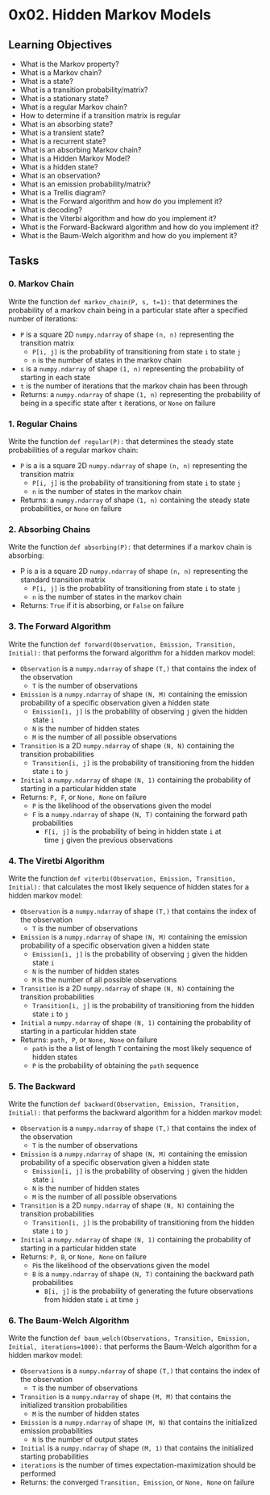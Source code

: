 0x02. Hidden Markov Models
==========================

Learning Objectives
-------------------

-   What is the Markov property?
-   What is a Markov chain?
-   What is a state?
-   What is a transition probability/matrix?
-   What is a stationary state?
-   What is a regular Markov chain?
-   How to determine if a transition matrix is regular
-   What is an absorbing state?
-   What is a transient state?
-   What is a recurrent state?
-   What is an absorbing Markov chain?
-   What is a Hidden Markov Model?
-   What is a hidden state?
-   What is an observation?
-   What is an emission probability/matrix?
-   What is a Trellis diagram?
-   What is the Forward algorithm and how do you implement it?
-   What is decoding?
-   What is the Viterbi algorithm and how do you implement it?
-   What is the Forward-Backward algorithm and how do you implement it?
-   What is the Baum-Welch algorithm and how do you implement it?


Tasks
-----

### 0\. Markov Chain

Write the function `def markov_chain(P, s, t=1):` that determines the probability of a markov chain being in a particular state after a specified number of iterations:

-   `P` is a square 2D `numpy.ndarray` of shape `(n, n)` representing the transition matrix
    -   `P[i, j]` is the probability of transitioning from state `i` to state `j`
    -   `n` is the number of states in the markov chain
-   `s` is a `numpy.ndarray` of shape `(1, n)` representing the probability of starting in each state
-   `t` is the number of iterations that the markov chain has been through
-   Returns: a `numpy.ndarray` of shape `(1, n)` representing the probability of being in a specific state after `t` iterations, or `None` on failure

### 1\. Regular Chains

Write the function `def regular(P):` that determines the steady state probabilities of a regular markov chain:

-   `P` is a is a square 2D `numpy.ndarray` of shape `(n, n)` representing the transition matrix
    -   `P[i, j]` is the probability of transitioning from state `i` to state `j`
    -   `n` is the number of states in the markov chain
-   Returns: a `numpy.ndarray` of shape `(1, n)` containing the steady state probabilities, or `None` on failure

### 2\. Absorbing Chains

Write the function `def absorbing(P):` that determines if a markov chain is absorbing:

-   P is a is a square 2D `numpy.ndarray` of shape `(n, n)` representing the standard transition matrix
    -   `P[i, j]` is the probability of transitioning from state `i` to state `j`
    -   `n` is the number of states in the markov chain
-   Returns: `True` if it is absorbing, or `False` on failure

### 3\. The Forward Algorithm

Write the function `def forward(Observation, Emission, Transition, Initial):` that performs the forward algorithm for a hidden markov model:

-   `Observation` is a `numpy.ndarray` of shape `(T,)` that contains the index of the observation
    -   `T` is the number of observations
-   `Emission` is a `numpy.ndarray` of shape `(N, M)` containing the emission probability of a specific observation given a hidden state
    -   `Emission[i, j]` is the probability of observing `j` given the hidden state `i`
    -   `N` is the number of hidden states
    -   `M` is the number of all possible observations
-   `Transition` is a 2D `numpy.ndarray` of shape `(N, N)` containing the transition probabilities
    -   `Transition[i, j]` is the probability of transitioning from the hidden state `i` to `j`
-   `Initial` a `numpy.ndarray` of shape `(N, 1)` containing the probability of starting in a particular hidden state
-   Returns: `P, F`, or `None, None` on failure
    -   `P` is the likelihood of the observations given the model
    -   `F` is a `numpy.ndarray` of shape `(N, T)` containing the forward path probabilities
        -   `F[i, j]` is the probability of being in hidden state `i` at time `j` given the previous observations

### 4\. The Viretbi Algorithm

Write the function `def viterbi(Observation, Emission, Transition, Initial):` that calculates the most likely sequence of hidden states for a hidden markov model:

-   `Observation` is a `numpy.ndarray` of shape `(T,)` that contains the index of the observation
    -   `T` is the number of observations
-   `Emission` is a `numpy.ndarray` of shape `(N, M)` containing the emission probability of a specific observation given a hidden state
    -   `Emission[i, j]` is the probability of observing `j` given the hidden state `i`
    -   `N` is the number of hidden states
    -   `M` is the number of all possible observations
-   `Transition` is a 2D `numpy.ndarray` of shape `(N, N)` containing the transition probabilities
    -   `Transition[i, j]` is the probability of transitioning from the hidden state `i` to `j`
-   `Initial` a `numpy.ndarray` of shape `(N, 1)` containing the probability of starting in a particular hidden state
-   Returns: `path, P`, or `None, None` on failure
    -   `path` is the a list of length `T` containing the most likely sequence of hidden states
    -   `P` is the probability of obtaining the `path` sequence

### 5\. The Backward 

Write the function `def backward(Observation, Emission, Transition, Initial):` that performs the backward algorithm for a hidden markov model:

-   `Observation` is a `numpy.ndarray` of shape `(T,)` that contains the index of the observation
    -   `T` is the number of observations
-   `Emission` is a `numpy.ndarray` of shape `(N, M)` containing the emission probability of a specific observation given a hidden state
    -   `Emission[i, j]` is the probability of observing `j` given the hidden state `i`
    -   `N` is the number of hidden states
    -   `M` is the number of all possible observations
-   `Transition` is a 2D `numpy.ndarray` of shape `(N, N)` containing the transition probabilities
    -   `Transition[i, j]` is the probability of transitioning from the hidden state `i` to `j`
-   `Initial` a `numpy.ndarray` of shape `(N, 1)` containing the probability of starting in a particular hidden state
-   Returns: `P, B`, or `None, None` on failure
    -   `P`is the likelihood of the observations given the model
    -   `B` is a `numpy.ndarray` of shape `(N, T)` containing the backward path probabilities
        -   `B[i, j]` is the probability of generating the future observations from hidden state `i` at time `j`

### 6\. The Baum-Welch Algorithm

Write the function `def baum_welch(Observations, Transition, Emission, Initial, iterations=1000):` that performs the Baum-Welch algorithm for a hidden markov model:

-   `Observations` is a `numpy.ndarray` of shape `(T,)` that contains the index of the observation
    -   `T` is the number of observations
-   `Transition` is a `numpy.ndarray` of shape `(M, M)` that contains the initialized transition probabilities
    -   `M` is the number of hidden states
-   `Emission` is a `numpy.ndarray` of shape `(M, N)` that contains the initialized emission probabilities
    -   `N` is the number of output states
-   `Initial` is a `numpy.ndarray` of shape `(M, 1)` that contains the initialized starting probabilities
-   `iterations` is the number of times expectation-maximization should be performed
-   Returns: the converged `Transition, Emission`, or `None, None` on failure
